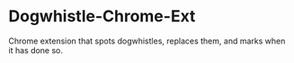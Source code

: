 # Dogwhistle-Chrome-Ext
Chrome extension that spots dogwhistles, replaces them, and marks when it has done so. 
